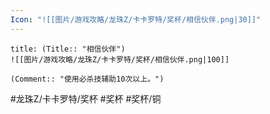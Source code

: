 ```yaml
---
Icon: "![[图片/游戏攻略/龙珠Z/卡卡罗特/奖杯/相信伙伴.png|30]]"
---
```

```ad-common-bronze-trophy
title: (Title:: "相信伙伴")
![[图片/游戏攻略/龙珠Z/卡卡罗特/奖杯/相信伙伴.png|100]]

(Comment:: "使用必杀技辅助10次以上。")
```

#龙珠Z/卡卡罗特/奖杯 #奖杯 #奖杯/铜
